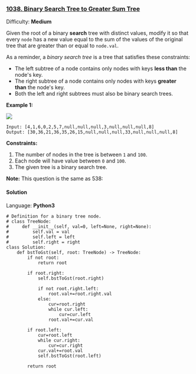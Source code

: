 ### [1038\. Binary Search Tree to Greater Sum Tree](https://leetcode.com/problems/binary-search-tree-to-greater-sum-tree/)

Difficulty: **Medium**


Given the root of a binary **search** tree with distinct values, modify it so that every `node` has a new value equal to the sum of the values of the original tree that are greater than or equal to `node.val`.

As a reminder, a _binary search tree_ is a tree that satisfies these constraints:

*   The left subtree of a node contains only nodes with keys **less than** the node's key.
*   The right subtree of a node contains only nodes with keys **greater than** the node's key.
*   Both the left and right subtrees must also be binary search trees.

**Example 1:**

**![](https://assets.leetcode.com/uploads/2019/05/02/tree.png)**

```
Input: [4,1,6,0,2,5,7,null,null,null,3,null,null,null,8]
Output: [30,36,21,36,35,26,15,null,null,null,33,null,null,null,8]
```

**Constraints:**

1.  The number of nodes in the tree is between `1` and `100`.
2.  Each node will have value between `0` and `100`.
3.  The given tree is a binary search tree.


**Note:** This question is the same as 538: 


#### Solution

Language: **Python3**

```python3
# Definition for a binary tree node.
# class TreeNode:
#     def __init__(self, val=0, left=None, right=None):
#         self.val = val
#         self.left = left
#         self.right = right
class Solution:
    def bstToGst(self, root: TreeNode) -> TreeNode:
        if not root:
            return root
        
        if root.right:
            self.bstToGst(root.right)
            
            if not root.right.left:
                root.val+=root.right.val
            else:
                cur=root.right
                while cur.left:
                    cur=cur.left
                root.val+=cur.val
        
        if root.left:
            cur=root.left
            while cur.right:
                cur=cur.right
            cur.val+=root.val
            self.bstToGst(root.left)
        
        return root
    
    
```
